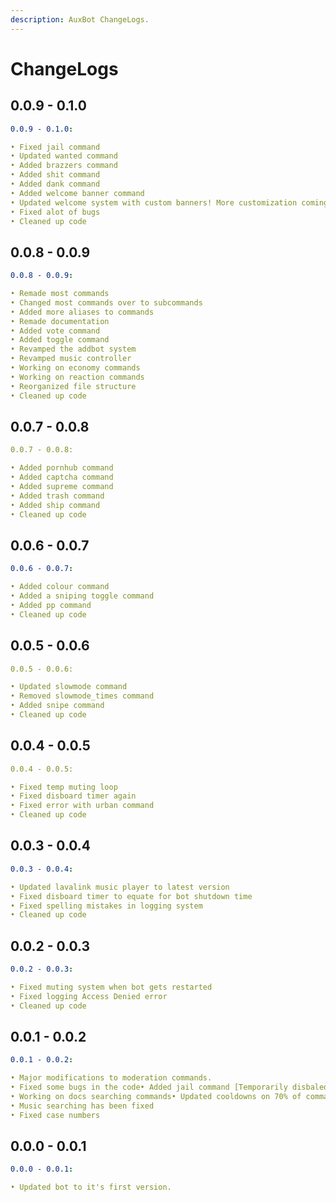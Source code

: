 ```yaml
---
description: AuxBot ChangeLogs.
---
```


# ChangeLogs

## 0.0.9 - 0.1.0 <a id="0-0-7-0-0-8"></a>

```yaml
0.0.9 - 0.1.0:

• Fixed jail command
• Updated wanted command
• Added brazzers command
• Added shit command
• Added dank command
• Added welcome banner command
• Updated welcome system with custom banners! More customization coming soon.
• Fixed alot of bugs
• Cleaned up code
```

## 0.0.8 - 0.0.9 <a id="0-0-7-0-0-8"></a>

```yaml
0.0.8 - 0.0.9:

• Remade most commands
• Changed most commands over to subcommands
• Added more aliases to commands
• Remade documentation
• Added vote command
• Added toggle command
• Revamped the addbot system
• Revamped music controller
• Working on economy commands
• Working on reaction commands
• Reorganized file structure
• Cleaned up code
```

## 0.0.7 - 0.0.8 <a id="0-0-7-0-0-8"></a>

```yaml
0.0.7 - 0.0.8:​

• Added pornhub command
• Added captcha command
• Added supreme command
• Added trash command
• Added ship command
• Cleaned up code
```

## 0.0.6 - 0.0.7 <a id="0-0-6-0-0-7"></a>

```yaml
0.0.6 - 0.0.7:

​• Added colour command
• Added a sniping toggle command
• Added pp command
• Cleaned up code
```

## 0.0.5 - 0.0.6 <a id="0-0-5-0-0-6"></a>

```yaml
0.0.5 - 0.0.6:​

• Updated slowmode command
• Removed slowmode_times command
• Added snipe command
• Cleaned up code
```

## 0.0.4 - 0.0.5 <a id="0-0-4-0-0-5"></a>

```yaml
0.0.4 - 0.0.5:​

• Fixed temp muting loop
• Fixed disboard timer again
• Fixed error with urban command
• Cleaned up code
```

## 0.0.3 - 0.0.4 <a id="0-0-3-0-0-4"></a>

```yaml
0.0.3 - 0.0.4:

​• Updated lavalink music player to latest version
• Fixed disboard timer to equate for bot shutdown time
• Fixed spelling mistakes in logging system
• Cleaned up code
```

## 0.0.2 - 0.0.3 <a id="0-0-2-0-0-3"></a>

```yaml
0.0.2 - 0.0.3:

​• Fixed muting system when bot gets restarted
• Fixed logging Access Denied error
• Cleaned up code
```

## 0.0.1 - 0.0.2 <a id="0-0-1-0-0-2"></a>

```yaml
0.0.1 - 0.0.2:

• Major modifications to moderation commands.
• Fixed some bugs in the code• Added jail command [Temporarily disbaled.]
• Working on docs searching commands• Updated cooldowns on 70% of commands
• Music searching has been fixed
• Fixed case numbers
```

## 0.0.0 - 0.0.1 <a id="0-0-0-0-0-1"></a>

```yaml
0.0.0 - 0.0.1:

​• Updated bot to it's first version.
```

